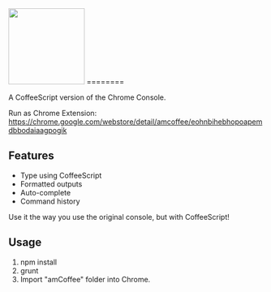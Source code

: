 <img height="150" src="https://raw.github.com/auiWorks/amCoffee/master/amCoffee/image/logo.png" />
========

A CoffeeScript version of the Chrome Console.

Run as Chrome Extension:
https://chrome.google.com/webstore/detail/amcoffee/eohnbihebhopoapemdbbodaiaagpogik

Features
--------

* Type using CoffeeScript
* Formatted outputs
* Auto-complete
* Command history

Use it the way you use the original console, but with CoffeeScript!

Usage
-----

1. npm install
2. grunt
3. Import "amCoffee" folder into Chrome.
